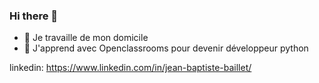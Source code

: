 ### Hi there 👋

- 🔭 Je travaille de mon domicile
- 🌱 J'apprend avec Openclassrooms pour devenir développeur python

linkedin: https://www.linkedin.com/in/jean-baptiste-baillet/

<!--
**jbbaillet85/jbbaillet85** is a ✨ _special_ ✨ repository because its `README.md` (this file) appears on your GitHub profile.

Here are some ideas to get you started:


- 👯 I’m looking to collaborate on ...
- 🤔 I’m looking for help with ...
- 💬 Ask me about ...
- 📫 How to reach me: ...
- 😄 Pronouns: ...
- ⚡ Fun fact: ...
-->
